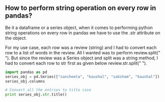 ## How to perform string operation on every row in pandas?

Be it a dataframe or a series object, when it comes to performing
python string operations on every row in pandas we have to use the 
.str attribute on the object. 

For my use case, each row was a review (string) and I had to convert 
each row to a list of words in the review. All I wanted was to perform
review.split(" "). But since the review was a Series object and split was
a string method, I had to convert each row to str first as given below
review.str.split(" ").

```python 
import pandas as pd
series_obj = pd.Series(["sancheeta", "kaushal", "saksham", "kaushal"])
series_obj.columns 

# Convert all the entries to title case
print series_obj.str.title()

``` 